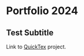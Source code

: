 # Portfolio 2024

## Test Subtitle

Link to [QuickTex](https://github.com/you-re/portfolio-2024/tree/main/CFPS%20-%20Quick%20Texturing) project.
